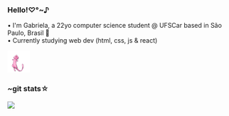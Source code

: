 ### Hello!♡°~♪ 
• I'm Gabriela, a 22yo computer science student @ UFSCar based in São Paulo, Brasil &#x1f490; \
• Currently studying web dev (html, css, js & react)

<img src="https://raw.githubusercontent.com/gabrielaabergamo/gabrielaabergamo/main/mew.gif" width="50px">

### ~git stats☆
<a href="https://github.com/gabrielaabergamo/gabrielaabergamo">
  <img align="center" src="https://github-readme-stats.vercel.app/api/top-langs/?username=gabrielaabergamo&tex&title_color=f8f9fa&text_color=adb5bd&icon_color=2bbc8a&bg_color=212529" />
</a>

<!--
**gabrielaabergamo/gabrielaabergamo** is a ✨ _special_ ✨ repository because its `README.md` (this file) appears on your GitHub profile.

Here are some ideas to get you started:

- 🔭 I’m currently working on ...
- 🌱 I’m currently learning ...
- 👯 I’m looking to collaborate on ...
- 🤔 I’m looking for help with ...
- 💬 Ask me about ...
- 📫 How to reach me: ...
- 😄 Pronouns: ...
- ⚡ Fun fact: ...
-->
